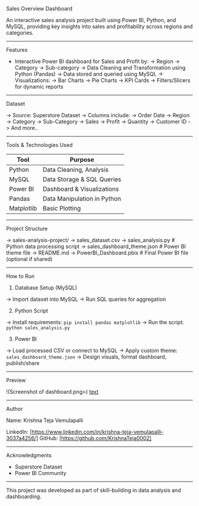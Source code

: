 Sales Overview Dashboard

An interactive sales analysis project built using Power BI, Python, and MySQL, providing key insights into sales and profitability across regions and categories.

---

Features

- Interactive Power BI dashboard for Sales and Profit by:
  -> Region
  -> Category
  -> Sub-category
-> Data Cleaning and Transformation using Python (Pandas)
-> Data stored and queried using MySQL
-> Visualizations:
  -> Bar Charts
  -> Pie Charts
  -> KPI Cards
  -> Filters/Slicers for dynamic reports

---

Dataset

-> Source: Superstore Dataset
-> Columns include:
  -> Order Date
  -> Region
  -> Category
  -> Sub-Category
  -> Sales
  -> Profit
  -> Quantity
  -> Customer ID
  -> And more..

---

Tools & Technologies Used

| Tool           | Purpose                     |
| -------------- | --------------------------- |
| Python         | Data Cleaning, Analysis     |
| MySQL          | Data Storage & SQL Queries  |
| Power BI       | Dashboard & Visualizations  |
| Pandas         | Data Manipulation in Python |
| Matplotlib     | Basic Plotting              |

---

Project Structure

-> sales-analysis-project/
-> sales_dataset.csv
-> sales_analysis.py        # Python data processing script
-> sales_dashboard_theme.json # Power BI theme file
-> README.md
-> PowerBI_Dashboard.pbix   # Final Power BI file (optional if shared)

---

How to Run

1. Database Setup (MySQL)

-> Import dataset into MySQL
-> Run SQL queries for aggregation

2. Python Script

-> Install requirements: `pip install pandas matplotlib`
-> Run the script: `python sales_analysis.py`

3. Power BI

-> Load processed CSV or connect to MySQL
-> Apply custom theme: `sales_dashboard_theme.json`
-> Design visuals, format dashboard, publish/share

---

Preview

!(Screenshot of dashboard.png>)
[text](<sales overview dashboard.pbix>)


---

Author

Name: Krishna Teja Vemulapalli

LinkedIn: [https://www.linkedin.com/in/krishna-teja-vemulapalli-3037a4256/]
GitHub: [https://github.com/KrishnaTeja0002]

---

Acknowledgments

- Superstore Dataset
- Power BI Community

---

This project was developed as part of skill-building in data analysis and dashboarding.

